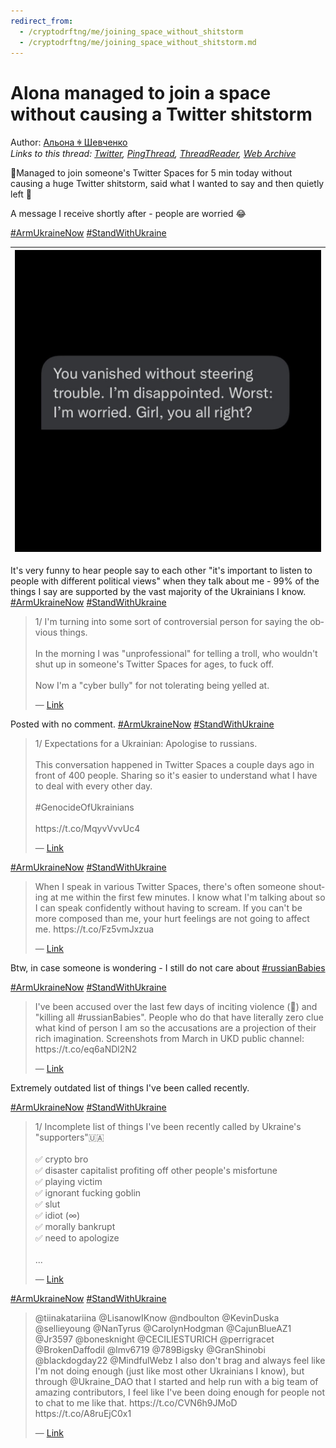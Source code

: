 ```yaml
---
redirect_from:
  - /cryptodrftng/me/joining_space_without_shitstorm
  - /cryptodrftng/me/joining_space_without_shitstorm.md
---
```

# Alona managed to join a space without causing a Twitter shitstorm

Author: [Альона ꑭ Шевченко](https://twitter.com/cryptodrftng)  
*Links to this thread: [Twitter](https://twitter.com/cryptodrftng/status/1537705968548593665), [PingThread](https://pingthread.com/thread/1537705968548593665), [ThreadReader](https://threadreaderapp.com/thread/1537705968548593665.html), [Web Archive](https://web.archive.org/web/*/https://twitter.com/cryptodrftng/status/1537705968548593665)*

🎉Managed to join someone's Twitter Spaces for 5 min today without causing a huge Twitter shitstorm, said what I wanted to say and then quietly left 🥳 

A message I receive shortly after - people are worried 😂

[#ArmUkraineNow](https://twitter.com/hashtag/ArmUkraineNow) [#StandWithUkraine](https://twitter.com/hashtag/StandWithUkraine)

| [![](/media/1537705983346081792/3_1537705963851067392.jpg)](/media/1537705983346081792/3_1537705963851067392.jpg) |
| :-: |

It's very funny to hear people say to each other "it's important to listen to people with different political views" when they talk about me - 99% of the things I say are supported by the vast majority of the Ukrainians I know. [#ArmUkraineNow](https://twitter.com/hashtag/ArmUkraineNow) [#StandWithUkraine](https://twitter.com/hashtag/StandWithUkraine)

<blockquote class="twitter-tweet">
    <p lang="en" dir="ltr">
    1/ I&#39;m turning into some sort of controversial person for saying the obvious things.<br />
    <br />
    In the morning I was &#34;unprofessional&#34; for telling a troll, who wouldn&#39;t shut up in someone&#39;s Twitter Spaces for ages, to fuck off. <br />
    <br />
    Now I&#39;m a &#34;cyber bully&#34; for not tolerating being yelled at.<br />
    </p>
    &mdash; <a href="https://twitter.com/cryptodrftng/status/1531406837790171136">Link</a>
</blockquote>

Posted with no comment. [#ArmUkraineNow](https://twitter.com/hashtag/ArmUkraineNow) [#StandWithUkraine](https://twitter.com/hashtag/StandWithUkraine)

<blockquote class="twitter-tweet">
    <p lang="en" dir="ltr">
    1/ Expectations for a Ukrainian: Apologise to russians.<br />
    <br />
    This conversation happened in Twitter Spaces a couple days ago in front of 400 people. Sharing so it&#39;s easier to understand what I have to deal with every other day. <br />
    <br />
     #GenocideOfUkrainians <br />
    <br />
    https://t.co/MqyvVvvUc4<br />
    </p>
    &mdash; <a href="https://twitter.com/cryptodrftng/status/1532178165505871872">Link</a>
</blockquote>

[#ArmUkraineNow](https://twitter.com/hashtag/ArmUkraineNow) [#StandWithUkraine](https://twitter.com/hashtag/StandWithUkraine)

<blockquote class="twitter-tweet">
    <p lang="en" dir="ltr">
    When I speak in various Twitter Spaces, there&#39;s often someone shouting at me within the first few minutes. I know what I&#39;m talking about so I can speak confidently without having to scream. If you can&#39;t be more composed than me, your hurt feelings are not going to affect me. https://t.co/Fz5vmJxzua<br />
    </p>
    &mdash; <a href="https://twitter.com/cryptodrftng/status/1532467942092333059">Link</a>
</blockquote>

Btw, in case someone is wondering - I still do not care about [#russianBabies](https://twitter.com/hashtag/russianBabies) 

[#ArmUkraineNow](https://twitter.com/hashtag/ArmUkraineNow) [#StandWithUkraine](https://twitter.com/hashtag/StandWithUkraine)

<blockquote class="twitter-tweet">
    <p lang="en" dir="ltr">
    I&#39;ve been accused over the last few days of inciting violence (🤣) and &#34;killing all #russianBabies&#34;. People who do that have literally zero clue what kind of person I am so the accusations are a projection of their rich imagination. Screenshots from March in UKD public channel: https://t.co/eq6aNDl2N2<br />
    </p>
    &mdash; <a href="https://twitter.com/cryptodrftng/status/1533508506103463936">Link</a>
</blockquote>

Extremely outdated list of things I've been called recently.

[#ArmUkraineNow](https://twitter.com/hashtag/ArmUkraineNow) [#StandWithUkraine](https://twitter.com/hashtag/StandWithUkraine)

<blockquote class="twitter-tweet">
    <p lang="en" dir="ltr">
    1/ Incomplete list of things I&#39;ve been recently called by Ukraine&#39;s &#34;supporters&#34;🇺🇦<br />
    <br />
    ✅ crypto bro<br />
    ✅ disaster capitalist profiting off other people&#39;s misfortune <br />
    ✅ playing victim<br />
    ✅ ignorant fucking goblin<br />
    ✅ slut<br />
    ✅ idiot (∞)<br />
    ✅ morally bankrupt <br />
    ✅ need to apologize <br />
    <br />
    ...<br />
    </p>
    &mdash; <a href="https://twitter.com/cryptodrftng/status/1533161988892901377">Link</a>
</blockquote>

[#ArmUkraineNow](https://twitter.com/hashtag/ArmUkraineNow) [#StandWithUkraine](https://twitter.com/hashtag/StandWithUkraine)

<blockquote class="twitter-tweet">
    <p lang="en" dir="ltr">
    @tiinakatariina @LisanowIKnow @ndboulton @KevinDuska @sellieyoung @NanTyrus @CarolynHodgman @CajunBlueAZ1 @Jr3597 @bonesknight @CECILIESTURICH @perrigracet @BrokenDaffodil @lmv6719 @789Bigsky @GranShinobi @blackdogday22 @MindfulWebz I also don&#39;t brag and always feel like I&#39;m not doing enough (just like most other Ukrainians I know), but through @Ukraine_DAO that I started and help run with a big team of amazing contributors, I feel like I&#39;ve been doing enough for people not to chat to me like that. https://t.co/CVN6h9JMoD https://t.co/A8ruEjC0x1<br />
    </p>
    &mdash; <a href="https://twitter.com/cryptodrftng/status/1533077324362653696">Link</a>
</blockquote>
